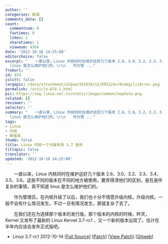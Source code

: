 ```yaml
---
author: ''
categories: 新闻
comments_data: []
count:
  commentnum: 0
  favtimes: 0
  likes: 1
  sharetimes: 1
  viewnum: 4364
date: '2012-10-16 14:25:00'
editorchoice: false
excerpt: "　　一直以来，Linux 内核同时在维护这好几个版本 2.6、3.0、3.2、3.3、3.4、3.5、3.6，这些不同的版本在不同的地方被使用，要弄得清他们的区别，是在是件复杂的事情，真不知道
  linus 是怎么维护他们的。\r\n　　作为管 ..."
fromurl: ''
id: 874
islctt: false
largepic: /data/attachment/album/201610/12/095124vr9cmdgilii8rrwr.png
permalink: /article-874-1.html
pic: https://img.linux.net.cn/static/image/common/nophoto.png
related: []
reviewer: ''
selector: ''
summary: "　　一直以来，Linux 内核同时在维护这好几个版本 2.6、3.0、3.2、3.3、3.4、3.5、3.6，这些不同的版本在不同的地方被使用，要弄得清他们的区别，是在是件复杂的事情，真不知道
  linus 是怎么维护他们的。\r\n　　作为管 ..."
tags:
- Linux
- 内核
- 新版本
thumb: false
title: Linux 内核一个大版本号 3.7 发布
titlepic: false
translator: ''
updated: '2012-10-16 14:25:00'
---
```


　　一直以来，Linux 内核同时在维护这好几个版本 2.6、3.0、3.2、3.3、3.4、3.5、3.6，这些不同的版本在不同的地方被使用，要弄得清他们的区别，是在是件复杂的事情，真不知道 linus 是怎么维护他们的。


　　作为管理员，在内核升级了以后，我们也十分不情愿升级内核，升级内核，一般不会有什么情况发生，不过一旦有情况发生，那就复杂了去了。


　　在我们还在为选择那个版本的发行版，那个版本的内核的时候，昨天，Kernel 又发布了最新的 Linux Kernel 3.7-rc1 ，又一个新的版本出现了。估计在半年内应该会发布正式版吧。


* Linux 3.7-rc1 2012-10-14 [[Full Source](http://www.kernel.org/pub/linux/kernel/v3.0/testing/linux-3.7-rc1.tar.bz2)] [[Patch](http://www.kernel.org/pub/linux/kernel/v3.0/testing/patch-3.7-rc1.bz2)] [[View Patch](http://www.kernel.org/diff/diffview.cgi?file=/pub/linux/kernel/v3.0/testing/patch-3.7-rc1.bz2)] [[Gitweb](http://git.kernel.org/?p=linux/kernel/git/torvalds/linux.git;a=summary)]
